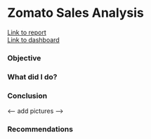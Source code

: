 <h1> Zomato Sales Analysis </h1>
<a href> Link to report </a> <br>
<a href> Link to dashboard </a>

<h3> Objective </h3>


<h3> What did I do? </h3>


<h3> Conclusion </h3>

<-- add pictures -->


<h3> Recommendations </h3>

